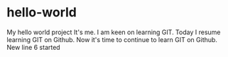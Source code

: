 # hello-world
My hello world project
It's me. I am keen on learning GIT.
Today I resume learning GIT on Github.
Now it's time to continue to learn GIT on Github.
New line 6 started
